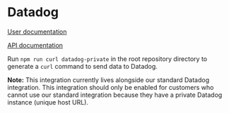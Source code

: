 # Datadog

[User documentation](https://docs.launchdarkly.com/integrations/datadog)

[API documentation](https://docs.datadoghq.com/api/?lang=bash#events)

Run `npm run curl datadog-private` in the root repository directory to generate a `curl` command to send data to Datadog.

**Note:** This integration currently lives alongside our standard Datadog integration. This integration should only be enabled for customers who cannot use our standard integration because they have a private Datadog instance (unique host URL).
